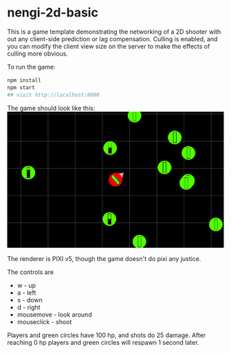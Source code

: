 # nengi-2d-basic
This is a game template demonstrating the networking of a 2D shooter with out any client-side prediction or lag compensation. Culling is enabled, and you can modify the client view size on the server to make the effects of culling more obvious.

To run the game:
```sh
npm install
npm start
## visit http://localhost:8080
```
The game should look like this:
![nengi-2d-basic screenshot](./public/images/screenshot.png)

The renderer is PIXI v5, though the game doesn't do pixi any justice.

The controls are
- w - up
- a - left
- s - down
- d - right
- mousemove - look around
- mouseclick - shoot

Players and green circles have 100 hp, and shots do 25 damage. After reaching 0 hp players and green circles will respawn 1 second later.

